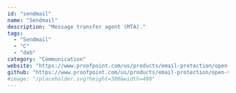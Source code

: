 ```yaml
---
id: "sendmail"
name: "Sendmail"
description: "Message transfer agent (MTA)."
tags:
  - "Sendmail"
  - "C"
  - "deb"
category: "Communication"
website: "https://www.proofpoint.com/us/products/email-protection/open-source-email-solution"
github: "https://www.proofpoint.com/us/products/email-protection/open-source-email-solution"
#image: "/placeholder.svg?height=300&width=400"
---
```


